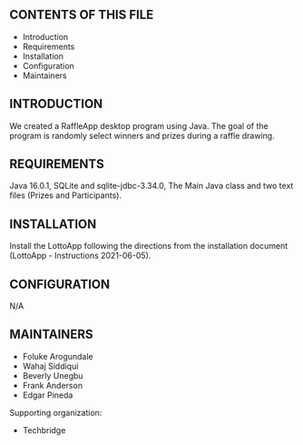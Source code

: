 CONTENTS OF THIS FILE
---------------------

 * Introduction
 * Requirements
 * Installation
 * Configuration
 * Maintainers

INTRODUCTION
------------

We created a RaffleApp desktop program using Java. The goal of the program is randomly select winners and prizes during a raffle drawing. 

REQUIREMENTS
------------

Java 16.0.1, SQLite and sqlite-jdbc-3.34.0, The Main Java class and two text files (Prizes and Participants).

INSTALLATION
------------

Install the LottoApp following the directions from the installation document (LottoApp - Instructions 2021-06-05).

CONFIGURATION
-------------

 N/A

MAINTAINERS
-----------

 * Foluke Arogundale
 * Wahaj Siddiqui
 * Beverly Unegbu
 * Frank Anderson
 * Edgar Pineda

Supporting organization:

 * Techbridge
